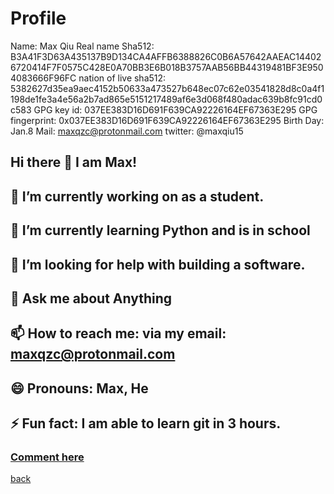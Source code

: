 ﻿# Profile

Name: Max Qiu 
Real name Sha512: B3A41F3D63A435137B9D134CA4AFFB6388826C0B6A57642AAEAC144026720414F7F0575C428E0A70BB3E6B018B3757AAB56BB44319481BF3E9504083666F96FC
nation of live sha512: 5382627d35ea9aec4152b50633a473527b648ec07c62e03541828d8c0a4f1198de1fe3a4e56a2b7ad865e5151217489af6e3d068f480adac639b8fc91cd0c583
GPG key id: 037EE383D16D691F639CA92226164EF67363E295
GPG fingerprint: 0x037EE383D16D691F639CA92226164EF67363E295
Birth Day: Jan.8
Mail: maxqzc@protonmail.com
twitter: @maxqiu15

## Hi there 👋 I am Max!
## 🔭 I’m currently working on as a student.
## 🌱 I’m currently learning Python and is in school
## 🤔 I’m looking for help with building a software.
## 💬 Ask me about Anything
## 📫 How to reach me: via my email: maxqzc@protonmail.com 
## 😄 Pronouns: Max, He
## ⚡ Fun fact: I am able to learn git in 3 hours.

### **[Comment here](https://qqiumax.github.io/comment/)**
[back](https://qqiumax.github.io/home/)

